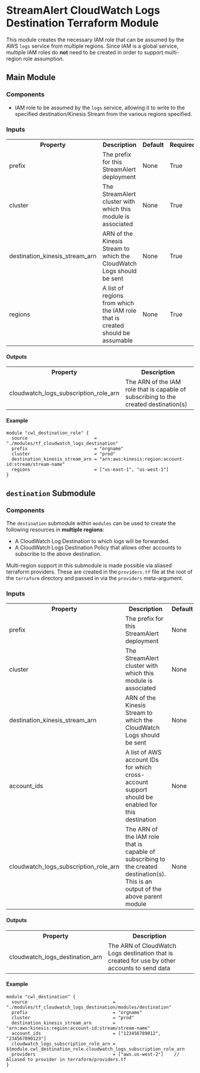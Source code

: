 # StreamAlert CloudWatch Logs Destination Terraform Module
This module creates the necessary IAM role that can be assumed by the AWS ``logs`` service from multiple regions. Since IAM is a global service, multiple IAM roles do **not** need to be created in order to support multi-region role assumption.

## Main Module

### Components
* IAM role to be assumed by the `logs` service, allowing it to write to the specified destination/Kinesis Stream from the various regions specified.

### Inputs
<table>
  <tr>
    <th>Property</th>
    <th>Description</th>
    <th>Default</th>
    <th>Required</th>
  </tr>
  <tr>
    <td>prefix</td>
    <td>The prefix for this StreamAlert deployment</td>
    <td>None</td>
    <td>True</td>
  </tr>
  <tr>
    <td>cluster</td>
    <td>The StreamAlert cluster with which this module is associated</td>
    <td>None</td>
    <td>True</td>
  </tr>
  <tr>
    <td>destination_kinesis_stream_arn</td>
    <td>ARN of the Kinesis Stream to which the CloudWatch Logs should be sent</td>
    <td>None</td>
    <td>True</td>
  </tr>
  <tr>
    <td>regions</td>
    <td>A list of regions from which the IAM role that is created should be assumable</td>
    <td>None</td>
    <td>True</td>
  </tr>
</table>

#### Outputs
<table>
  <tr>
    <th>Property</th>
    <th>Description</th>
  </tr>
  <tr>
    <td>cloudwatch_logs_subscription_role_arn</td>
    <td>The ARN of the IAM role that is capable of subscribing to the created destination(s)</td>
  </tr>
</table>

#### Example
```hcl
module "cwl_destination_role" {
  source                         = "./modules/tf_cloudwatch_logs_destination"
  prefix                         = "orgname"
  cluster                        = "prod"
  destination_kinesis_stream_arn = "arn:aws:kinesis:region:account-id:stream/stream-name"
  regions                        = ["us-east-1", "us-west-1"]
}
```

## `destination` Submodule

### Components
The `destination` submodule within `modules` can be used to create the following resources in **multiple regions**:
* A CloudWatch Log Destination to which logs will be forwarded.
* A CloudWatch Logs Destination Policy that allows other accounts to subscribe to the above destination.

Multi-region support in this submodule is made possible via aliased terraform providers. These are created in the `providers.tf` file at the root of the `terraform` directory and passed in via the `providers` meta-argument.

### Inputs
<table>
  <tr>
    <th>Property</th>
    <th>Description</th>
    <th>Default</th>
    <th>Required</th>
  </tr>
  <tr>
    <td>prefix</td>
    <td>The prefix for this StreamAlert deployment</td>
    <td>None</td>
    <td>True</td>
  </tr>
  <tr>
    <td>cluster</td>
    <td>The StreamAlert cluster with which this module is associated</td>
    <td>None</td>
    <td>True</td>
  </tr>
  <tr>
    <td>destination_kinesis_stream_arn</td>
    <td>ARN of the Kinesis Stream to which the CloudWatch Logs should be sent</td>
    <td>None</td>
    <td>True</td>
  </tr>
  <tr>
    <td>account_ids</td>
    <td>A list of AWS account IDs for which cross-account support should be enabled for this destination</td>
    <td>None</td>
    <td>True</td>
  </tr>
  <tr>
    <td>cloudwatch_logs_subscription_role_arn</td>
    <td>The ARN of the IAM role that is capable of subscribing to the created destination(s). This is an output of the above parent module</td>
    <td>None</td>
    <td>True</td>
  </tr>
</table>

#### Outputs
<table>
  <tr>
    <th>Property</th>
    <th>Description</th>
  </tr>
  <tr>
    <td>cloudwatch_logs_destination_arn</td>
    <td>The ARN of CloudWatch Logs destination that is created for use by other accounts to send data</td>
  </tr>
</table>

#### Example
```hcl
module "cwl_destination" {
  source                                = "./modules/tf_cloudwatch_logs_destination/modules/destination"
  prefix                                = "orgname"
  cluster                               = "prod"
  destination_kinesis_stream_arn        = "arn:aws:kinesis:region:account-id:stream/stream-name"
  account_ids                           = ["123456789012", "234567890123"]
  cloudwatch_logs_subscription_role_arn = ${module.cwl_destination_role.cloudwatch_logs_subscription_role_arn
  providers                             = ["aws.us-west-2"]    // Aliased to provider in terraform/providers.tf
}
```
